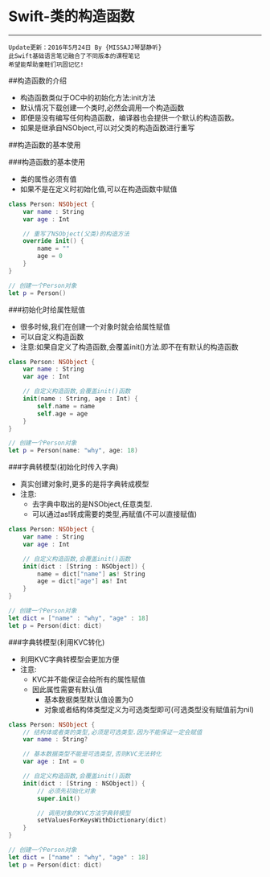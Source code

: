 # Swift-类的构造函数
---
```objc
Update更新：2016年5月24日 By {MISSAJJ琴瑟静听}
此Swift基础语言笔记融合了不同版本的课程笔记
希望能帮助童鞋们巩固记忆!
```
##构造函数的介绍

- 构造函数类似于OC中的初始化方法:init方法
- 默认情况下载创建一个类时,必然会调用一个构造函数
- 即便是没有编写任何构造函数，编译器也会提供一个默认的构造函数。
- 如果是继承自NSObject,可以对父类的构造函数进行重写


##构造函数的基本使用

###构造函数的基本使用

- 类的属性必须有值
- 如果不是在定义时初始化值,可以在构造函数中赋值

```swift
class Person: NSObject {
    var name : String
    var age : Int

    // 重写了NSObject(父类)的构造方法
    override init() {
        name = ""
        age = 0
    }
}

// 创建一个Person对象
let p = Person()
```

###初始化时给属性赋值

- 很多时候,我们在创建一个对象时就会给属性赋值
- 可以自定义构造函数
- 注意:如果自定义了构造函数,会覆盖init()方法.即不在有默认的构造函数

```swift
class Person: NSObject {
    var name : String
    var age : Int

    // 自定义构造函数,会覆盖init()函数
    init(name : String, age : Int) {
        self.name = name
        self.age = age
    }
}

// 创建一个Person对象
let p = Person(name: "why", age: 18)
```

###字典转模型(初始化时传入字典)

- 真实创建对象时,更多的是将字典转成模型
- 注意:
  - 去字典中取出的是NSObject,任意类型.
  - 可以通过as!转成需要的类型,再赋值(不可以直接赋值)

```swift
class Person: NSObject {
    var name : String
    var age : Int

    // 自定义构造函数,会覆盖init()函数
    init(dict : [String : NSObject]) {
        name = dict["name"] as! String
        age = dict["age"] as! Int
    }
}

// 创建一个Person对象
let dict = ["name" : "why", "age" : 18]
let p = Person(dict: dict)
```

###字典转模型(利用KVC转化)

- 利用KVC字典转模型会更加方便
- 注意:
  - KVC并不能保证会给所有的属性赋值
  - 因此属性需要有默认值
    - 基本数据类型默认值设置为0
    - 对象或者结构体类型定义为可选类型即可(可选类型没有赋值前为nil)

```swift
class Person: NSObject {
    // 结构体或者类的类型,必须是可选类型.因为不能保证一定会赋值
    var name : String?

    // 基本数据类型不能是可选类型,否则KVC无法转化
    var age : Int = 0

    // 自定义构造函数,会覆盖init()函数
    init(dict : [String : NSObject]) {
        // 必须先初始化对象
        super.init()

        // 调用对象的KVC方法字典转模型
        setValuesForKeysWithDictionary(dict)
    }
}

// 创建一个Person对象
let dict = ["name" : "why", "age" : 18]
let p = Person(dict: dict)
```